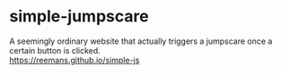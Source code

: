 # simple-jumpscare
A seemingly ordinary website that actually triggers a jumpscare once a certain button is clicked.</br>
https://reemans.github.io/simple-js
